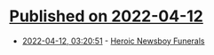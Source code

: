 # [Published on 2022-04-12](index.md)

* [2022-04-12, 03:20:51](https://news.ycombinator.com/item?id=30998223) - [Heroic Newsboy Funerals](https://daily.jstor.org/heroic-newsboy-funerals/)
